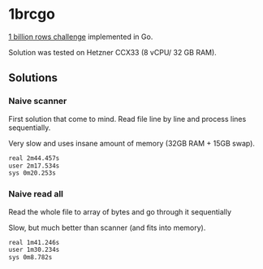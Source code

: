 # 1brcgo

[1 billion rows challenge](https://github.com/gunnarmorling/1brc) implemented in Go.

Solution was tested on Hetzner CCX33 (8 vCPU/ 32 GB RAM). 

## Solutions

### Naive scanner

First solution that come to mind. Read file line by line and process lines sequentially. 

Very slow and uses insane amount of memory (32GB RAM + 15GB swap).

```sh
real 2m44.457s
user 2m17.534s
sys	0m20.253s
```

### Naive read all

Read the whole file to array of bytes and go through it sequentially

Slow, but much better than scanner (and fits into memory).

```sh
real 1m41.246s
user 1m30.234s
sys	0m8.782s
```